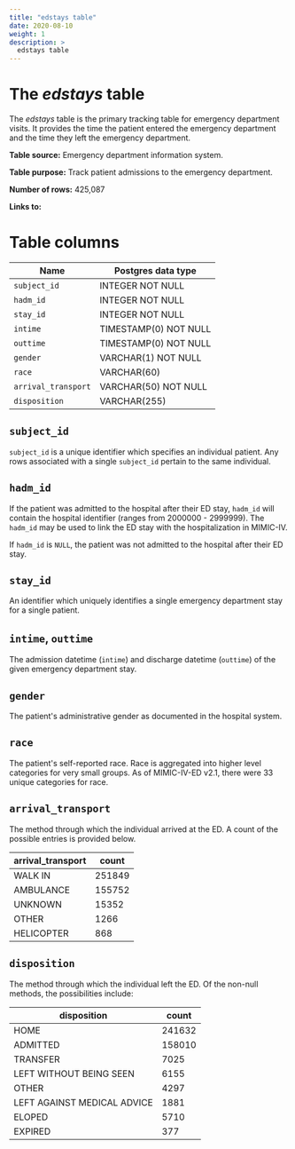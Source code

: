 ```yaml
---
title: "edstays table"
date: 2020-08-10
weight: 1
description: >
  edstays table
---
```


# The *edstays* table

The *edstays* table is the primary tracking table for emergency department visits.
It provides the time the patient entered the emergency department and the time they left the emergency department.

**Table source:** Emergency department information system.

**Table purpose:** Track patient admissions to the emergency department.

**Number of rows:** 425,087

**Links to:**

<!-- # Important considerations -->

# Table columns

Name | Postgres data type
---- | ----
`subject_id`        | INTEGER NOT NULL
`hadm_id`           | INTEGER NOT NULL
`stay_id`           | INTEGER NOT NULL
`intime`            | TIMESTAMP(0) NOT NULL
`outtime`           | TIMESTAMP(0) NOT NULL
`gender`            | VARCHAR(1) NOT NULL
`race`              | VARCHAR(60)
`arrival_transport` | VARCHAR(50) NOT NULL
`disposition`       | VARCHAR(255)


## `subject_id`

`subject_id` is a unique identifier which specifies an individual patient. Any rows associated with a single `subject_id` pertain to the same individual.

## `hadm_id`

If the patient was admitted to the hospital after their ED stay, `hadm_id` will contain the hospital identifier (ranges from 2000000 - 2999999). The `hadm_id` may be used to link the ED stay with the hospitalization in MIMIC-IV.

If `hadm_id` is `NULL`, the patient was not admitted to the hospital after their ED stay.

## `stay_id`

An identifier which uniquely identifies a single emergency department stay for a single patient.

## `intime`, `outtime`

The admission datetime (`intime`) and discharge datetime (`outtime`) of the given emergency department stay.

## `gender`

The patient's administrative gender as documented in the hospital system.

## `race`

The patient's self-reported race. Race is aggregated into higher level categories for very small groups.
As of MIMIC-IV-ED v2.1, there were 33 unique categories for race.

## `arrival_transport`

The method through which the individual arrived at the ED. A count of the possible entries is provided below.

arrival_transport | count
--- | ---
WALK IN           | 251849
AMBULANCE         | 155752
UNKNOWN           |  15352
OTHER             |   1266
HELICOPTER        |    868

## `disposition`

The method through which the individual left the ED. Of the non-null methods, the possibilities include:

disposition | count
--- | ---
HOME                         | 241632
ADMITTED                     | 158010
TRANSFER                     | 7025
LEFT WITHOUT BEING SEEN      | 6155
OTHER                        | 4297
LEFT AGAINST MEDICAL ADVICE  | 1881
ELOPED                       | 5710
EXPIRED                      | 377